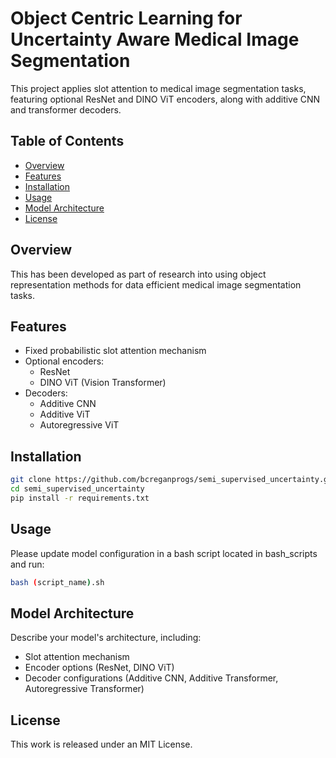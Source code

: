 # Object Centric Learning for Uncertainty Aware Medical Image Segmentation

This project applies slot attention to medical image segmentation tasks, featuring optional ResNet and DINO ViT encoders, along with additive CNN and transformer decoders.

## Table of Contents
- [Overview](#overview)
- [Features](#features)
- [Installation](#installation)
- [Usage](#usage)
- [Model Architecture](#model-architecture)
- [License](#license)

## Overview
This has been developed as part of research into using object representation methods for data efficient medical image segmentation tasks.

## Features
- Fixed probabilistic slot attention mechanism
- Optional encoders:
  - ResNet
  - DINO ViT (Vision Transformer)
- Decoders:
  - Additive CNN
  - Additive ViT
  - Autoregressive ViT

## Installation
```bash
git clone https://github.com/bcreganprogs/semi_supervised_uncertainty.git
cd semi_supervised_uncertainty
pip install -r requirements.txt
```

## Usage
Please update model configuration in a bash script located in bash_scripts and run:

```bash
bash (script_name).sh
```

## Model Architecture
Describe your model's architecture, including:
- Slot attention mechanism
- Encoder options (ResNet, DINO ViT)
- Decoder configurations (Additive CNN, Additive Transformer, Autoregressive Transformer)

## License
This work is released under an MIT License.
